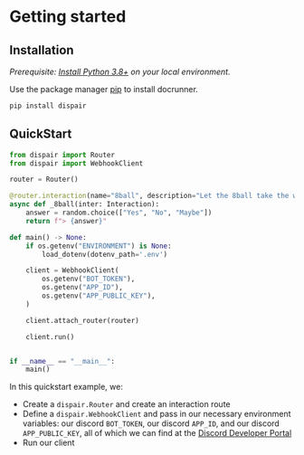 # Getting started

## Installation
_Prerequisite: [Install Python 3.8+](https://www.python.org/) on your local environment._

Use the package manager [pip](https://pip.pypa.io/en/stable/) to install docrunner.

```cmd
pip install dispair
```

## QuickStart

```python
from dispair import Router
from dispair import WebhookClient

router = Router()

@router.interaction(name="8ball", description="Let the 8ball take the wheel")
async def _8ball(inter: Interaction):
    answer = random.choice(["Yes", "No", "Maybe"])
    return f"> {answer}"

def main() -> None:
    if os.getenv("ENVIRONMENT") is None:
        load_dotenv(dotenv_path='.env')

    client = WebhookClient(
        os.getenv("BOT_TOKEN"),
        os.getenv("APP_ID"),
        os.getenv("APP_PUBLIC_KEY"),
    )

    client.attach_router(router)

    client.run()


if __name__ == "__main__":
    main()
```
In this quickstart example, we:
- Create a `dispair.Router` and create an interaction route
- Define a `dispair.WebhookClient` and pass in our necessary environment variables: our discord `BOT_TOKEN`,
our discord `APP_ID`, and our discord `APP_PUBLIC_KEY`, all of which we can find at the 
[Discord Developer Portal](https://discord.com/developers/applications)
- Run our client
